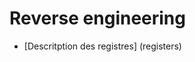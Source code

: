 <!-- TITLE: Accueil-->
<!-- SUBTITLE: Ici, je stock de la documentation sur différents sujets -->

# Reverse engineering
* [Descritption des registres] (registers)